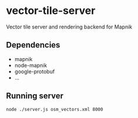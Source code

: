 vector-tile-server
==================

Vector tile server and rendering backend for Mapnik



## Dependencies

* mapnik
* node-mapnik
* google-protobuf
* ...

## Running server

```bash
node ./server.js osm_vectors.xml 8000
```
